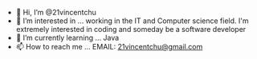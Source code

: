 - 👋 Hi, I’m @21vincentchu
- 👀 I’m interested in ... working in the IT and Computer science field. I'm extremely interested in coding and someday be a software developer
- 🌱 I’m currently learning ... Java
- 📫 How to reach me ... EMAIL: 21vincentchu@gmail.com

